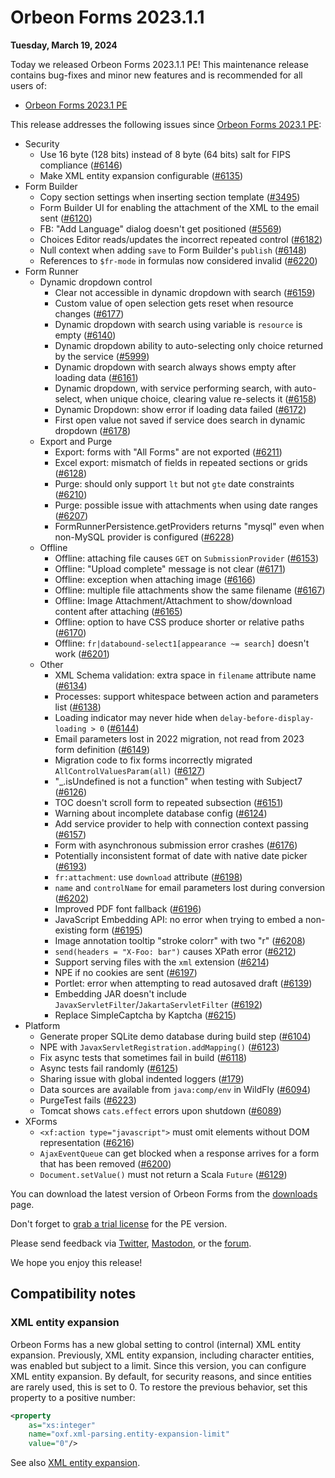 # Orbeon Forms 2023.1.1

__Tuesday, March 19, 2024__

Today we released Orbeon Forms 2023.1.1 PE! This maintenance release contains bug-fixes and minor new features and is recommended for all users of:

- [Orbeon Forms 2023.1 PE](orbeon-forms-2023.1.md)

This release addresses the following issues since [Orbeon Forms 2023.1 PE](orbeon-forms-2023.1.md):

- Security
    - Use 16 byte (128 bits) instead of 8 byte (64 bits) salt for FIPS compliance ([\#6146](https://github.com/orbeon/orbeon-forms/issues/6146))
    - Make XML entity expansion configurable ([\#6135](https://github.com/orbeon/orbeon-forms/issues/6135))
- Form Builder
    - Copy section settings when inserting section template ([\#3495](https://github.com/orbeon/orbeon-forms/issues/3495))
    - Form Builder UI for enabling the attachment of the XML to the email sent ([\#6120](https://github.com/orbeon/orbeon-forms/issues/6120))
    - FB: "Add Language" dialog doesn't get positioned ([\#5569](https://github.com/orbeon/orbeon-forms/issues/5569))
    - Choices Editor reads/updates the incorrect repeated control ([\#6182](https://github.com/orbeon/orbeon-forms/issues/6182))
    - Null context when adding `save` to Form Builder's `publish` ([\#6148](https://github.com/orbeon/orbeon-forms/issues/6148))
    - References to `$fr-mode` in formulas now considered invalid ([\#6220](https://github.com/orbeon/orbeon-forms/issues/6220))
- Form Runner
    - Dynamic dropdown control 
        - Clear not accessible in dynamic dropdown with search ([\#6159](https://github.com/orbeon/orbeon-forms/issues/6159))
        - Custom value of open selection gets reset when resource changes ([\#6177](https://github.com/orbeon/orbeon-forms/issues/6177))
        - Dynamic dropdown with search using variable is `resource` is empty ([\#6140](https://github.com/orbeon/orbeon-forms/issues/6140))
        - Dynamic dropdown ability to auto-selecting only choice returned by the service ([\#5999](https://github.com/orbeon/orbeon-forms/issues/5999))
        - Dynamic dropdown with search always shows empty after loading data ([\#6161](https://github.com/orbeon/orbeon-forms/issues/6161))
        - Dynamic dropdown, with service performing search, with auto-select, when unique choice, clearing value re-selects it ([\#6158](https://github.com/orbeon/orbeon-forms/issues/6158))
        - Dynamic Dropdown: show error if loading data failed ([\#6172](https://github.com/orbeon/orbeon-forms/issues/6172))
        - First open value not saved if service does search in dynamic dropdown ([\#6178](https://github.com/orbeon/orbeon-forms/issues/6178))
    - Export and Purge
        - Export: forms with "All Forms" are not exported ([\#6211](https://github.com/orbeon/orbeon-forms/issues/6211))
        - Excel export: mismatch of fields in repeated sections or grids ([\#6128](https://github.com/orbeon/orbeon-forms/issues/6128))
        - Purge: should only support `lt` but not `gte` date constraints ([\#6210](https://github.com/orbeon/orbeon-forms/issues/6210))
        - Purge: possible issue with attachments when using date ranges ([\#6207](https://github.com/orbeon/orbeon-forms/issues/6207))
        - FormRunnerPersistence.getProviders returns "mysql" even when non-MySQL provider is configured ([\#6228](https://github.com/orbeon/orbeon-forms/issues/6228))
    - Offline
        - Offline: attaching file causes `GET` on `SubmissionProvider` ([\#6153](https://github.com/orbeon/orbeon-forms/issues/6153))
        - Offline: "Upload complete" message is not clear ([\#6171](https://github.com/orbeon/orbeon-forms/issues/6171))
        - Offline: exception when attaching image ([\#6166](https://github.com/orbeon/orbeon-forms/issues/6166))
        - Offline: multiple file attachments show the same filename ([\#6167](https://github.com/orbeon/orbeon-forms/issues/6167))
        - Offline: Image Attachment/Attachment to show/download content after attaching ([\#6165](https://github.com/orbeon/orbeon-forms/issues/6165))
        - Offline: option to have CSS produce shorter or relative paths ([\#6170](https://github.com/orbeon/orbeon-forms/issues/6170))
        - Offline: `fr|databound-select1[appearance ~= search]` doesn't work ([\#6201](https://github.com/orbeon/orbeon-forms/issues/6201))
    - Other
        - XML Schema validation: extra space in `filename` attribute name ([\#6134](https://github.com/orbeon/orbeon-forms/issues/6134))
        - Processes: support whitespace between action and parameters list ([\#6138](https://github.com/orbeon/orbeon-forms/issues/6138))
        - Loading indicator may never hide when `delay-before-display-loading > 0` ([\#6144](https://github.com/orbeon/orbeon-forms/issues/6144))
        - Email parameters lost in 2022 migration, not read from 2023 form definition ([\#6149](https://github.com/orbeon/orbeon-forms/issues/6149))
        - Migration code to fix forms incorrectly migrated `AllControlValuesParam(all)` ([\#6127](https://github.com/orbeon/orbeon-forms/issues/6127))
        - "_.isUndefined is not a function" when testing with Subject7 ([\#6126](https://github.com/orbeon/orbeon-forms/issues/6126))
        - TOC doesn't scroll form to repeated subsection ([\#6151](https://github.com/orbeon/orbeon-forms/issues/6151))
        - Warning about incomplete database config ([\#6124](https://github.com/orbeon/orbeon-forms/issues/6124))
        - Add service provider to help with connection context passing ([\#6157](https://github.com/orbeon/orbeon-forms/issues/6157))
        - Form with asynchronous submission error crashes ([\#6176](https://github.com/orbeon/orbeon-forms/issues/6176))
        - Potentially inconsistent format of date with native date picker ([\#6193](https://github.com/orbeon/orbeon-forms/issues/6193))
        - `fr:attachment`: use `download` attribute ([\#6198](https://github.com/orbeon/orbeon-forms/issues/6198))
        - `name` and `controlName` for email parameters lost during conversion ([\#6202](https://github.com/orbeon/orbeon-forms/issues/6202))
        - Improved PDF font fallback ([\#6196](https://github.com/orbeon/orbeon-forms/issues/6196))
        - JavaScript Embedding API: no error when trying to embed a non-existing form ([\#6195](https://github.com/orbeon/orbeon-forms/issues/6195))
        - Image annotation tooltip "stroke colorr" with two "r" ([\#6208](https://github.com/orbeon/orbeon-forms/issues/6208))
        - `send(headers = "X-Foo: bar")` causes XPath error ([\#6212](https://github.com/orbeon/orbeon-forms/issues/6212))
        - Support serving files with the `xml` extension ([\#6214](https://github.com/orbeon/orbeon-forms/issues/6214))
        - NPE if no cookies are sent ([\#6197](https://github.com/orbeon/orbeon-forms/issues/6197))
        - Portlet: error when attempting to read autosaved draft ([\#6139](https://github.com/orbeon/orbeon-forms/issues/6139))
        - Embedding JAR doesn't include `JavaxServletFilter`/`JakartaServletFilter` ([\#6192](https://github.com/orbeon/orbeon-forms/issues/6192))
        - Replace SimpleCaptcha by Kaptcha ([\#6215](https://github.com/orbeon/orbeon-forms/issues/6215))
- Platform
    - Generate proper SQLite demo database during build step ([\#6104](https://github.com/orbeon/orbeon-forms/issues/6104))
    - NPE with `JavaxServletRegistration.addMapping()` ([\#6123](https://github.com/orbeon/orbeon-forms/issues/6123))
    - Fix async tests that sometimes fail in build ([\#6118](https://github.com/orbeon/orbeon-forms/issues/6118))
    - Async tests fail randomly ([\#6125](https://github.com/orbeon/orbeon-forms/issues/6125))
    - Sharing issue with global indented loggers ([\#179](https://github.com/orbeon/orbeon-forms/issues/179))
    - Data sources are available from `java:comp/env` in WildFly ([\#6094](https://github.com/orbeon/orbeon-forms/issues/6094))
    - PurgeTest fails ([\#6223](https://github.com/orbeon/orbeon-forms/issues/6223))
    - Tomcat shows `cats.effect` errors upon shutdown ([\#6089](https://github.com/orbeon/orbeon-forms/issues/6089))
- XForms
    - `<xf:action type="javascript">` must omit elements without DOM representation ([\#6216](https://github.com/orbeon/orbeon-forms/issues/6216))
    - `AjaxEventQueue` can get blocked when a response arrives for a form that has been removed ([\#6200](https://github.com/orbeon/orbeon-forms/issues/6200))
    - `Document.setValue()` must not return a Scala `Future` ([\#6129](https://github.com/orbeon/orbeon-forms/issues/6129))

You can download the latest version of Orbeon Forms from the [downloads](https://www.orbeon.com/download) page.

Don't forget to [grab a trial license](https://prod.orbeon.com/prod/fr/orbeon/register/new) for the PE version.

Please send feedback via [Twitter](https://twitter.com/orbeon), [Mastodon](https://mastodon.social/@orbeon), or the [forum](https://www.orbeon.com/community).

We hope you enjoy this release!

## Compatibility notes

### XML entity expansion

Orbeon Forms has a new global setting to control (internal) XML entity expansion. Previously, XML entity expansion, including character entities, was enabled but subject to a limit. Since this version, you can configure XML entity expansion. By default, for security reasons, and since entities are rarely used, this is set to 0. To restore the previous behavior, set this property to a positive number:

```xml
<property
    as="xs:integer"
    name="oxf.xml-parsing.entity-expansion-limit"
    value="0"/>
```

See also [XML entity expansion](/configuration/properties/general.md#xml-entity-expansion).